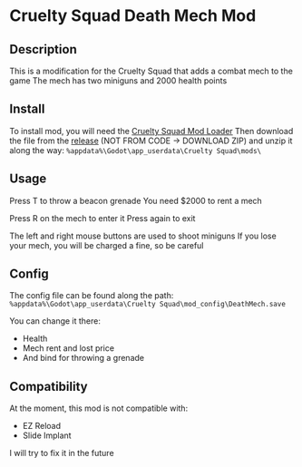 # Cruelty Squad Death Mech Mod

## Description
This is a modification for the Cruelty Squad that adds a combat mech to the game
The mech has two miniguns and 2000 health points

## Install
To install mod, you will need the [Cruelty Squad Mod Loader](https://github.com/CruS-Modding-Infrastructure/crus-modloader)
Then download the file from the [release](https://github.com/TriggeredP/CruS-Death-Mech/releases) (NOT FROM CODE -> DOWNLOAD ZIP) and unzip it along the way:
`%appdata%\Godot\app_userdata\Cruelty Squad\mods\`

## Usage
Press T to throw a beacon grenade
You need $2000 to rent a mech

Press R on the mech to enter it
Press again to exit

The left and right mouse buttons are used to shoot miniguns
If you lose your mech, you will be charged a fine, so be careful

## Config
The config file can be found along the path:
`%appdata%\Godot\app_userdata\Cruelty Squad\mod_config\DeathMech.save`

You can change it there:
- Health
- Mech rent and lost price
- And bind for throwing a grenade

## Compatibility
At the moment, this mod is not compatible with:

- EZ Reload
- Slide Implant

I will try to fix it in the future
